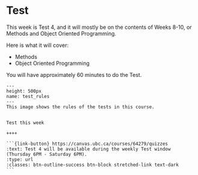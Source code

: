 # Test

This week is Test 4, and it will mostly be on the contents of Weeks 8-10, or Methods and Object Oriented Programming.

Here is what it will cover:

- Methods
- Object Oriented Programming

You will have approximately 60 minutes to do the Test.

```{figure} ../../images/test_rules.png
---
height: 500px
name: test_rules
---
This image shows the rules of the tests in this course.
```

````{panels} 

Test this week

++++  

```{link-button} https://canvas.ubc.ca/courses/64279/quizzes
:text: Test 4 will be available during the weekly Test window (Thursday 6PM - Saturday 6PM).
:type: url
:classes: btn-outline-success btn-block stretched-link text-dark
```
````